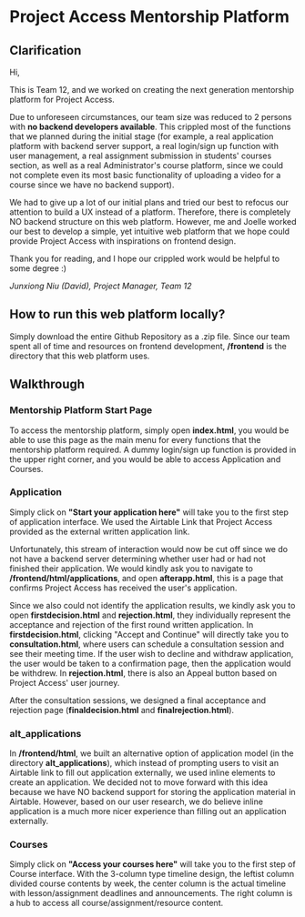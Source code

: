# Project Access Mentorship Platform

## Clarification

Hi,

This is Team 12, and we worked on creating the next generation mentorship platform for Project Access.

Due to unforeseen circumstances, our team size was reduced to 2 persons with **no backend developers available**. This crippled most of the functions that we planned during the initial stage (for example, a real application platform with backend server support, a real login/sign up function with user management, a real assignment submission in students' courses section, as well as a real Administrator's course platform, since we could not complete even its most basic functionality of uploading a video for a course since we have no backend support).

We had to give up a lot of our initial plans and tried our best to refocus our attention to build a UX instead of a platform. Therefore, there is completely NO backend structure on this web platform. However, me and Joelle worked our best to develop a simple, yet intuitive web platform that we hope could provide Project Access with inspirations on frontend design.

Thank you for reading, and I hope our crippled work would be helpful to some degree :)

*Junxiong Niu (David), Project Manager, Team 12*

## How to run this web platform locally?

Simply download the entire Github Repository as a .zip file. Since our team spent all of time and resources on frontend development, **/frontend** is the directory that this web platform uses.

## Walkthrough

### Mentorship Platform Start Page
To access the mentorship platform, simply open **index.html**, you would be able to use this page as the main menu for every functions that the mentorship platform required. A dummy login/sign up function is provided in the upper right corner, and you would be able to access Application and Courses.

### Application
Simply click on **"Start your application here"** will take you to the first step of application interface. We used the Airtable Link that Project Access provided as the external written application link. 

Unfortunately, this stream of interaction would now be cut off since we do not have a backend server determining whether user had or had not finished their application. We would kindly ask you to navigate to **/frontend/html/applications**, and open **afterapp.html**, this is a page that confirms Project Access has received the user's application. 

Since we also could not identify the application results, we kindly ask you to open **firstdecision.html** and **rejection.html**, they individually represent the acceptance and rejection of the first round written application. In **firstdecision.html**, clicking "Accept and Continue" will directly take you to **consultation.html**, where users can schedule a consultation session and see their meeting time. If the user wish to decline and withdraw application, the user would be taken to a confirmation page, then the application would be withdrew. In **rejection.html**, there is also an Appeal button based on Project Access' user journey.

After the consultation sessions, we designed a final acceptance and rejection page (**finaldecision.html** and **finalrejection.html**).

### alt_applications
In **/frontend/html**, we built an alternative option of application model (in the directory **alt_applications**), which instead of prompting users to visit an Airtable link to fill out application externally, we used inline elements to create an application. We decided not to move forward with this idea because we have NO backend support for storing the application material in Airtable. However, based on our user research, we do believe inline application is a much more nicer experience than filling out an application externally.

### Courses

Simply click on **"Access your courses here"** will take you to the first step of Course interface. With the 3-column type timeline design, the leftist column divided course contents by week, the center column is the actual timeline with lesson/assignment deadlines and announcements. The right column is a hub to access all course/assignment/resource content.
